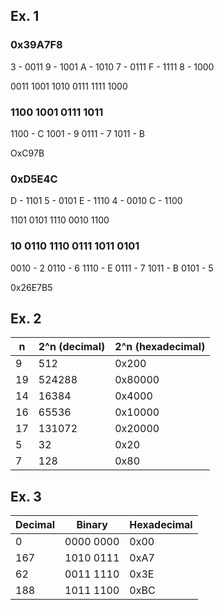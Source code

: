 ## Ex. 1

### 0x39A7F8

3 - 0011
9 - 1001
A - 1010
7 - 0111
F - 1111
8 - 1000

0011 1001 1010 0111 1111 1000

### 1100 1001 0111 1011

1100 - C
1001 - 9
0111 - 7
1011 - B

OxC97B

### 0xD5E4C

D - 1101
5 - 0101
E - 1110
4 - 0010
C - 1100

1101 0101 1110 0010 1100

### 10 0110 1110 0111 1011 0101

0010 - 2
0110 - 6
1110 - E
0111 - 7
1011 - B
0101 - 5

0x26E7B5

## Ex. 2

| n | 2^n (decimal) | 2^n (hexadecimal) |
|---|---------------|-------------------|
|9  | 512           | 0x200             |
|19 | 524288        | 0x80000           |
|14 | 16384         | 0x4000            |
|16 | 65536         | 0x10000           |
|17 | 131072        | 0x20000           |
|5  | 32            | 0x20              |
|7  | 128           | 0x80              |

## Ex. 3

| Decimal | Binary | Hexadecimal |
|---------|--------|-------------|
| 0       | 0000 0000 | 0x00     |
| 167     | 1010 0111 | 0xA7     |
| 62      | 0011 1110 | 0x3E     |
| 188     | 1011 1100 | 0xBC     |
 
